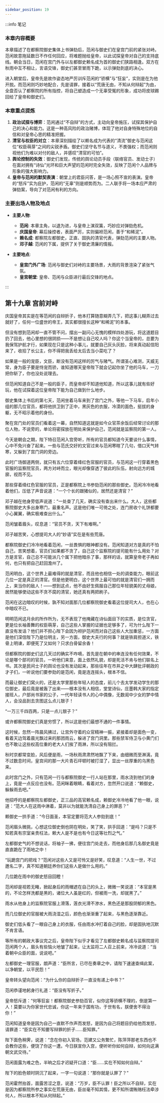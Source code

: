 ```yaml
---
sidebar_position: 19
---
```


:::info 笔记

### 本章内容概要

本章描述了在都察院御史集体上书弹劾后，范闲与御史们在皇宫门前的紧张对峙。范闲故意拖延数日不作任何回应，将难题抛给皇帝，以此试探皇帝对自己的支持底线。朝会当日，范闲在宫门外与以左都御史赖名成为首的御史们狭路相逢。双方在秋雨中互不相让，言语交锋，御史们甚至冒雨下跪，以示弹劾到底的决心。

进入朝堂后，皇帝先是故作姿态地严厉训斥范闲的“骄横”与“狂妄”，实则是在为他开脱。而范闲则巧妙地配合，先是请罪，接着以“荒唐无由，不知从何辩起”为由，全盘否认了都察院的所有指控，将自己塑造成一个无辜受冤的形象，成功将皮球踢回给了皇帝和御史们。

### 本章重点提炼

1.  **政治试探与博弈**：范闲通过“不自辩”的方式，主动向皇帝施压，试探其保护自己的决心和能力。这是一种高风险的政治赌博，体现了他对自身特殊地位的自信和对皇帝心思的精准把握。
2.  **清官与权臣的对立**：本章深刻描绘了以赖名成为代表的“清流”御史与范闲这位“权臣萌芽”之间的尖锐矛盾。御史们坚守名节与道义，不畏强权；而范闲则视他们为难以对付的敌人，并感叹“清官的可怕”。
3.  **舆论控制的失效**：御史们发现，传统的舆论动员手段（联络官员、发动士子）在面对拥有“诗仙”光环和巨大声望的范闲时完全失效，反映了范闲个人品牌与形象的强大影响力。
4.  **皇帝与范闲的默契表演**：朝堂上的君臣问答，是一场心照不宣的表演。皇帝的“怒斥”实为庇护，范闲的“无辜”则是顺势而为。二人联手将一场本应严肃的弹劾案，导向了对范闲有利的方向。

### 主要出场人物及地点

*   **主要人物**:
    *   **范闲**: 本章主角，以退为进，与皇帝上演双簧，巧妙应对弹劾危机。
    *   **庆国皇帝**: 幕后操控者，表面严厉，实则偏袒范闲，善于“和稀泥”。
    *   **赖名成**: 都察院左都御史，正直、固执的清官代表，弹劾范闲的主要人物。
    *   **邓子越**: 范闲的下属，提供了关于御史清廉的情报。

*   **主要地点**:
    *   **皇宫门外广场**: 范闲与御史们对峙的主要场景，大雨的背景渲染了紧张气氛。
    *   **皇宫朝堂**: 皇帝、范闲与众臣进行最后交锋的地点。

:::

## 第十九章 **宫前对峙**

庆国皇帝其实是在等范闲的自辩折子，他本打算随意糊弄几下，把这事儿糊弄过去就好了，任何一位盛世的帝王，其实都很擅长这种“和稀泥”的本事。

但没有想到范闲却一直不管不问，摆出一副问心无愧的模样四处游玩，将这道题目扔了回去，他心里想的很阴损——不是想让自己咬人吗？你这个当皇帝的，总要为我保驾护航才行，如果现在只是这种小事儿，就要自己灰头灰脸，将来真动起信阳来了，收拾了长公主，你不得把我丢给太后去当小菜吃了？

如果是一般的宠臣，文臣，断没有范闲这样的厉气与赌气。所谓圣心难测，天威无常，身为臣子要是恃宠而骄，谁知道哪天皇帝陛下就会记起你坐了他的马车，一刀把你斩了，你也没处说理去。

但范闲知道自己不是一般的臣子，而皇帝却不知道他知道，所以这事儿就有些好玩，他在试探着这位皇帝陛下能为自己做到什么地步。

御史集体上书后的第七天，范闲坐着马车来到了宫门之外，等他一下马车，启年小组的那几位官员，都将他拱卫到了正中，黑灰色的衣服，冷漠的面色，挺拔的身躯，无不昭示着他的身份。

聚在宫门处的官员们看着这一幕，自然知道这就是如今众官茶余饭后经常讨论的那位人物，不说旁的，单论将密探放在明处来保护自己，范闲就是监察院的第一人。

今天是朝会之期，陛下特召范闲入宫旁听，所有的官员都知道今天要谈什么事情，心中不免兴奋了起来。一些与范氏交好的文官过来与范闲寒暄了几句，借口天气转寒，又躲到了宫门洞的旁边。

此时广场御道两侧，就只有五六位穿着绛红色官服的官员，与范闲这一行穿着黑色官服的监察院官员，两方对峙而立，眼光却像穿透了彼此的队伍，射向远方的城廓，视而不见。

那些穿着绛红色官服的官员，正是都察院上书参劾范闲的那些御史。范闲冷冷地看着他们，压低了声音说道：“一个个长的跟猪似的，居然还是清官？”

邓子越在他身旁低声说道：“一处查了几天，确实没有查出来什么。大人，这些都察院御史大多出身寒门，最重名声。这是他们唯一可倚之处，连门房收个礼饼都要小心翼翼，确实极难查出什么。”

范闲皱着眉头，叹息道：“官员不贪，天下有难啊。”

邓子越苦笑，心想提司大人的“妙语”实在是有些荒唐。

都察院御史们冷冷地看着范闲，一丝畏惧的眼神都没有。范闲知道对方是真的不怕自己，苦笑想着，官员们如果都不贪了，自己这个监察院的提司能有什么用处？对方是言官，自己总不可能派几个属下把他暗杀了事，那样的话，就算皇帝老子再如何，也只有把自己赶回澹州了。

范闲明白，这个世界上最难得的就是清官，而且他也相信一处的调查能力，眼前这几位一定是真正的清官。但是他更明白，这个世界上最可怕的就是清官们一拥而上，来当你的敌人！——想到这点，他不由好生佩服自己那位年轻貌美的丈母娘，居然能够使动这些不贪不腐的清官，她还真有两把刷子。

范闲在这边暗叹的时候，孰不知对面那几位都察院御史看着这位提司大人，也在心中暗叹不已。

明明范闲这月余的所作所为，无不表现了他掩藏在诗仙面目下的实质，是位贪官，更是位长袖善舞的权臣萌芽，自己这些人掌握的证据也足够多了，可为什么陛下一直没有发话？他们并不担心陛下会因为袒护范闲而对自己这些人大加重惩，一方面是他们深信陛下乃是位明主，另一方面，御史大夫行的何事？就是铁肩担道义，铁骨上明谏，即便死了又如何？只求白骨留余香！

但都察院的御史们这几天过的确实不咋嘀，首先是在朝中的串连没有任何效果，不论是哪个部司的官员，一听他们来意，面上依然礼貌，却是死活不肯与他们联名上书。其次是民间士子的舆论也没有发动起来，那些往年在市井之中大肆批评朝政的才子们，一听说他们要参劾的是范闲，竟是连连摇头，根本不信。

而最让御史们窝火的，还是太学里那些年轻人的态度，前儿个去太学发动学生的那位御史，最后竟是被轰了出来——根本没有人相信，堂堂诗仙，庄墨韩大家的指定接班人，户部尚书家的公子，一代年轻读书人的心中偶像，无数闺中少女的梦中情人，会没品到去贪图这么点儿银子！

“一万三千四百两，只是一点儿银子？”

或许都察院御史们真是穷惯了，所以这是他们最想不通的一件事情。

这时候，忽然一阵晨风拂过，让宫外守着的众官精神一振，紧接着却是面色一变，看着天边驾着晨光飘过来的那团雨云，躲进了宫门洞里。那些禁军侍卫与小黄门们也不敢让这些权高位重的老大人们挨了雨淋，所以没有阻拦。

秋时京都常变脸，风后便是雨，一场秋雨肃肃然地飘了下来，由细微而至淋漓，竟不过数息时间，皇宫间的那一大片青石坪顿时被打湿了，显出一丝厚重的乌黑色来。

此时宫门之外，只有范闲一行与都察院御史一行人站在那里，雨水浇到他们的身上，竟是一点反应也没有。范闲眯着眼睛，看着对方，忽然开口说道：“赖御史，躲躲雨去吧。”

他招呼的是都察院左都御史，正三品的高官赖名成，赖御史冷冷地看了他一眼，说道：“范大人在这雨中淋着，莫非以为就能洗清自己身上的罪恶？”

赖御史一拱手道：“今日面圣，本官定要将范大人参劾到底！”

范闲眉头微挑，心想这位御史倒也阴在明处，笑了笑，拱手回道：“是吗？只是不知若真有宗室亲贵枉法，赖大人是不是也有今日这等壮烈之气。”

左都御史气的不想说话，将袖子一拂，便往宫门处走去，而他身后那几名御史竟是直直跪在了雨地之中！

“玩跪宫门的把戏？”范闲对这些人又是可怜又是好笑，叹息道：“人生一世，不过邀名二字，真不知道朝廷养你们这些人是做什么用的。”

几位跪在雨中的御史怒目回瞪！

范闲却是视若无睹，掀起身后的雨帽遮在自己的头上，微微一笑说道：“本官是黑的，不论怎样洗都是黑的，诸位大人虽是红的，但被雨一洗，却就黑了。”

雨水从他身上的监察院官服上滑落，莲衣光滑不渗水，黑色还是那股阴郁的黑色。

而几位御史的官服被大雨浇湿之后，颜色也渐渐重了起来，与黑色逐渐靠近。

御史们低头看了一眼自己身上的衣服，任由雨水冲打着自己的脸，却是固执地沉默不肯言语。

等所有的朝政大事议完之后，皇帝陛下似乎才看见了左都御史赖名成与监察院提司范闲两个人，眉头有些恼火地皱了起来，让太监将二人召上前来，冷冷说道：“当着朝中众臣的面，说说吧。”

左都御史一理官服，朗声道：“臣所言，已尽在奏章之中，请陛下速速查缉此案，以净朝堂，以平民怨！”

皇帝转头望向范闲：“为什么你的自辩折子一直没有递上中书？”

范闲恭谨地躬身行礼道：“臣没有写折子。”

皇帝怒斥道：“何等狂妄！都察院御史参劾百官，似你这等骄横不理的，倒是第一人！莫要以为你家世代忠诚，你这一年来于国有功，于世有名，朕便舍不得治你！”

范闲知道皇帝是因为自己一直默不作声而发怒，是因为自己将题目扔给他而发怒，请罪道：“臣实在不知要写辩罪的折子……臣知罪。”

陛下面色稍霁，说道：“念在你初入官场，范建又公务繁忙，陈萍萍那老东西也不会教你这些，便饶了你这一遭。今日朕宣你入宫，便听听你如何自辩，如何向这满朝文武交待。”

范闲面露为难之色，半晌之后才迟疑开口道：“臣……实在不知如何自辩。”

陛下的脸色顿时阴沉了起来，一字一句说道：“那你就是认罪了？”

范闲霍然抬首，面露苦涩之意，说道：“万岁，臣不认罪！臣之所以不自辩，实在是因为都察院所参之事实在荒唐无由，臣丝毫不知其情，更不知所谓贿赂枉法牵涉何人，所以根本不知从何辩起。”

